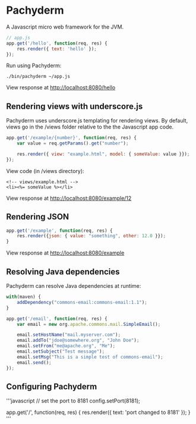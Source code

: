 Pachyderm
=========

A Javascript micro web framework for the JVM.

```javascript
// app.js
app.get('/hello', function(req, res) {
    res.render({ text: 'hello' });
});
```

Run using Pachyderm:

```
./bin/pachyderm ~/app.js
```

View response at [http://localhost:8080/hello](http://localhost:8080/hello)

Rendering views with underscore.js
-----------

Pachyderm uses underscore.js templating for rendering views.  By default, views go in the /views folder relative to the
the Javascript app code.

```javascript
app.get('/example/{number}', function(req, res) {
    var value = req.getParams().get("number");

    res.render({ view: "example.html", model: { someValue: value }});
});
```

View code (in /views directory):

```js+erb
<!-- views/example.html -->
<li><%= someValue %></li>
```

View response at [http://localhost:8080/example/12](http://localhost:8080/example/12)

Rendering JSON
--------------

```javascript
app.get('/example', function(req, res) {
    res.render({json: { value: "something", other: 12.0 }});
}
```

View response at [http://localhost:8080/example](http://localhost:8080/example)

Resolving Java dependencies
----------------------------

Pachyderm can resolve Java dependencies at runtime:

```javascript
with(maven) {
	addDependency("commons-email:commons-email:1.1");
}

app.get('/email', function(req, res) {
	var email = new org.apache.commons.mail.SimpleEmail();

	email.setHostName("mail.myserver.com");
	email.addTo("jdoe@somewhere.org", "John Doe");
	email.setFrom("me@apache.org", "Me");
	email.setSubject("Test message");
	email.setMsg("This is a simple test of commons-email");
	email.send();
});
```

Configuring Pachyderm
---------------------

'''javascript
// set the port to 8181
config.setPort(8181);

app.get('/', function(req, res) {
    res.render({ text: 'port changed to 8181' });
}
'''